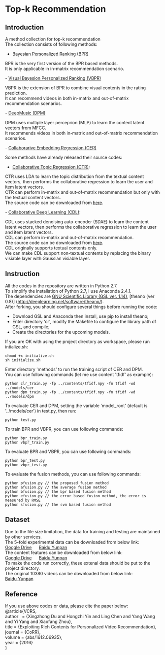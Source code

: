 # Top-k Recommendation
## **Introduction**</br>
A method collection for top-k recommendation</br>
The collection consists of following methods:</br>
- <a href="https://arxiv.org/abs/1205.2618">Bayesian Personalized Ranking (BPR)</a></br>
<p>
BPR is the very first version of the BPR based methods. </br>
It is only applicable in in-matrix recommendation scenario.
</p>
- <a href="https://arxiv.org/abs/1510.01784">Visual Bayesion Personalized Ranking (VBPR)</a></br>
<p>
VBPR is the extension of BPR to combine visual contents in the rating prediction. </br>
It can recommend videos in both in-matrix and out-of-matrix recommendation scenarios.
</p>
- <a href="https://papers.nips.cc/paper/5004-deep-content-based-music-recommendation">DeepMusic (DPM)</a></br>
<p>
DPM uses multiple layer perceprion (MLP) to learn the content latent vectors from MFCC.</br>
It recommends videos in both in-matrix and out-of-matrix recommendation scenarios.
</p>
- <a href="">Collaborarive Embedding Regression (CER)</a><br>

Some methods have already released their source codes:
- <a href="http://www.cs.columbia.edu/~blei/papers/WangBlei2011.pdf">Collaborative Topic Regression (CTR)</a>:
<p>
CTR uses LDA to learn the topic distribution from the textual content vectors, then performs the collaborative regression to learn the user and item latent vectors.</br>
CTR can perform in-matrix and out-of-matrix recommendation but only with the textual content vectors.</br>
The source code can be downloaded from <a href="http://www.cs.cmu.edu/~chongw/citeulike/">here</a>.
</p>
- <a href="https://arxiv.org/abs/1409.2944">Collaborative Deep Learning (CDL)</a>:
<p>
CDL uses stacked denoising auto-encoder (SDAE) to learn the content latent vectors, then performs the collaborative regression to learn the user and item latent vectors.</br>
CDL can perform in-matrix and out-of-matrix recommendation.</br>
The source code can be downloaded from <a href="http://www.wanghao.in/code/cdl-release.rar">here</a>.</br>
CDL originally supports textual contents only.</br>
We can make CDL support non-textual contents by replacing the binary visiable layer with Gaussian visiable layer.
</p>

## **Instruction**</br>
All the codes in the repository are written in Python 2.7.</br>
To simplify the installation of Python 2.7, I use Anaconda 2.4.1.</br>
The dependencies are [GNU Scientific Library (GSL ver. 1.14)](https://www.gnu.org/software/gsl/), [theano (ver 0.8)] (http://deeplearning.net/software/theano/).</br>
After forking, you should configure several things before running the code:</br>
- Download GSL and Anaconda then install, use pip to install theano;
- Enter directory 'cr', modify the Makefile to configure the library path of GSL, and compile;
- Create the directories for the upcoming models. </br>

If you are OK with using the project directory as workspace, please run intialize.sh:</br>
```
chmod +x initialize.sh
sh initialize.sh
```
Enter directory 'methods' to run the training script of CER and DPM.</br>
You can use following commands (let me use content 'tfidf' as example):
```
python clr_train.py -fp ../contents/tfidf.npy -fn tfidf -wd ../models/cer
python dpm_train.py -fp ../contents/tfidf.npy -fn tfidf -wd ../models/dpm
```
To evaluate CER and DPM, setting the variable 'model_root' (default is '../models/cer') in test.py, then run:
```
python test.py
```
To train BPR and VBPR, you can use following commands:
```
python bpr_train.py
python vbpr_train.py
```
To evaluate BPR and VBPR, you can use following commands:
```
python bpr_test.py
python vbpr_test.py
```
To evaluate the fusion methods, you can use following commands:
```
python pfusion.py // the proposed fusion method
python afusion.py // the average fusion method
python bfusion.py // the bpr based fusion method
python efusion.py // the error based fusion method, the error is measured by RMSE
python sfusion.py // the svm based fusion method
```
## **Dataset**</br>
Due to the file size limitation, the data for training and testing are maintained by other services.</br>
The 5-fold experimental data can be downloaded from below link:</br>
<a href="https://drive.google.com/open?id=0Bz6bXb44ws2WcGtyNGltajJTcWc">Google Drive</a>&nbsp;&nbsp;&nbsp;&nbsp;&nbsp;&nbsp;<a href="http://pan.baidu.com/s/1jHPBVgy">Baidu Yunpan</a></br>
The content features can be downloaded from below link:</br>
<a href="https://drive.google.com/open?id=0Bz6bXb44ws2WUXBuVGwzNDBlQXM">Google Drive</a>&nbsp;&nbsp;&nbsp;&nbsp;&nbsp;&nbsp;<a href="http://pan.baidu.com/s/1kVuHWnP">Baidu Yunpan</a></br>
To make the code run correctly, these extenal data should be put to the project directory.</br>
The original 10380 videos can be downloaded from below link:</br>
<a href="http://pan.baidu.com/s/1jIDdAwI">Baidu Yunpan</a></br>
## **Reference**</br>
If you use above codes or data, please cite the paper below:</br>
@article{VCRS, </br>
  author    = {Xingzhong Du and Hongzhi Yin and Ling Chen and Yang Wang and Yi Yang and Xiaofang Zhou}, </br>
  title     = {Exploiting Rich Contents for Personalized Video Recommendation}, </br>
  journal   = {CoRR}, </br>
  volume    = {abs/1612.06935}, </br>
  year      = {2016} </br>
} </br>
